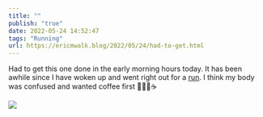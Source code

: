 ```yaml
---
title: ""
publish: "true"
date: 2022-05-24 14:52:47
tags: "Running"
url: https://ericmwalk.blog/2022/05/24/had-to-get.html
---
```


Had to get this one done in the early morning hours today. It has been awhile since I have woken up and went right out for a [run](http://www.strava.com/activities/7194648132). I think my body was confused and wanted coffee first 🏃🏻‍♂️☕️


![](https://ericmwalk.blog/uploads/2022/8a9ec91abc.jpg)